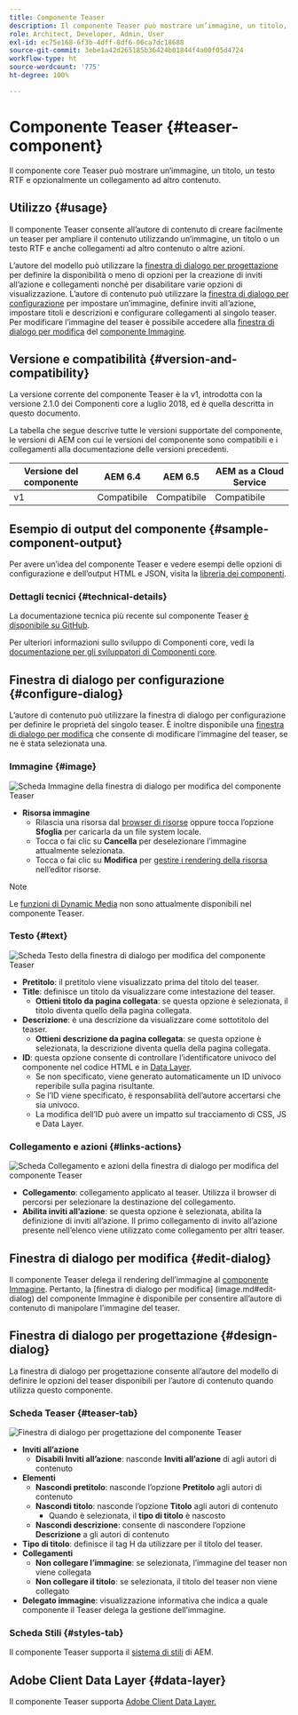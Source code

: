 ```yaml
---
title: Componente Teaser
description: Il componente Teaser può mostrare un’immagine, un titolo, un testo RTF e opzionalmente un collegamento ad altro contenuto.
role: Architect, Developer, Admin, User
exl-id: ec75e168-6f3b-4dff-8df6-06ca7dc18688
source-git-commit: 3ebe1a42d265185b36424b01844f4a00f05d4724
workflow-type: ht
source-wordcount: '775'
ht-degree: 100%

---
```


# Componente Teaser {#teaser-component}

Il componente core Teaser può mostrare un’immagine, un titolo, un testo RTF e opzionalmente un collegamento ad altro contenuto.

## Utilizzo {#usage}

Il componente Teaser consente all’autore di contenuto di creare facilmente un teaser per ampliare il contenuto utilizzando un’immagine, un titolo o un testo RTF e anche collegamenti ad altro contenuto o altre azioni.

L’autore del modello può utilizzare la [finestra di dialogo per progettazione](#design-dialog) per definire la disponibilità o meno di opzioni per la creazione di inviti all’azione e collegamenti nonché per disabilitare varie opzioni di visualizzazione. L’autore di contenuto può utilizzare la [finestra di dialogo per configurazione](#configure-dialog) per impostare un’immagine, definire inviti all’azione, impostare titoli e descrizioni e configurare collegamenti al singolo teaser. Per modificare l’immagine del teaser è possibile accedere alla [finestra di dialogo per modifica](image.md#edit-dialog) del [componente Immagine](image.md).

## Versione e compatibilità {#version-and-compatibility}

La versione corrente del componente Teaser è la v1, introdotta con la versione 2.1.0 dei Componenti core a luglio 2018, ed è quella descritta in questo documento.

La tabella che segue descrive tutte le versioni supportate del componente, le versioni di AEM con cui le versioni del componente sono compatibili e i collegamenti alla documentazione delle versioni precedenti.

| Versione del componente | AEM 6.4 | AEM 6.5 | AEM as a Cloud Service |
|---|---|---|---|
| v1 | Compatibile | Compatibile | Compatibile |

## Esempio di output del componente {#sample-component-output}

Per avere un’idea del componente Teaser e vedere esempi delle opzioni di configurazione e dell’output HTML e JSON, visita la [libreria dei componenti](https://adobe.com/go/aem_cmp_library_teaser_it).

### Dettagli tecnici {#technical-details}

La documentazione tecnica più recente sul componente Teaser [è disponibile su GitHub](https://adobe.com/go/aem_cmp_tech_teaser_v1_it).

Per ulteriori informazioni sullo sviluppo di Componenti core, vedi la [documentazione per gli sviluppatori di Componenti core](/help/developing/overview.md).

## Finestra di dialogo per configurazione {#configure-dialog}

L’autore di contenuto può utilizzare la finestra di dialogo per configurazione per definire le proprietà del singolo teaser. È inoltre disponibile una [finestra di dialogo per modifica](#edit-dialog) che consente di modificare l’immagine del teaser, se ne è stata selezionata una.

### Immagine {#image}

![Scheda Immagine della finestra di dialogo per modifica del componente Teaser](/help/assets/teaser-edit-image.png)

* **Risorsa immagine**
   * Rilascia una risorsa dal [browser di risorse](https://docs.adobe.com/content/help/it-IT/experience-manager-cloud-service/sites/authoring/fundamentals/environment-tools.html) oppure tocca l’opzione **Sfoglia** per caricarla da un file system locale.
   * Tocca o fai clic su **Cancella** per deselezionare l’immagine attualmente selezionata.
   * Tocca o fai clic su **Modifica** per [gestire i rendering della risorsa](https://docs.adobe.com/content/help/it-IT/experience-manager-cloud-service/assets/manage/manage-digital-assets.html) nell’editor risorse.

>[!NOTE]
>
>Le [funzioni di Dynamic Media](image.md#dynamic-media) non sono attualmente disponibili nel componente Teaser.

### Testo {#text}

![Scheda Testo della finestra di dialogo per modifica del componente Teaser](/help/assets/teaser-edit-text.png)

* **Pretitolo**: il pretitolo viene visualizzato prima del titolo del teaser.
* **Title**: definisce un titolo da visualizzare come intestazione del teaser.
   * **Ottieni titolo da pagina collegata**: se questa opzione è selezionata, il titolo diventa quello della pagina collegata.
* **Descrizione**: è una descrizione da visualizzare come sottotitolo del teaser.
   * **Ottieni descrizione da pagina collegata**: se questa opzione è selezionata, la descrizione diventa quella della pagina collegata.
* **ID**: questa opzione consente di controllare l’identificatore univoco del componente nel codice HTML e in [Data Layer](/help/developing/data-layer/overview.md).
   * Se non specificato, viene generato automaticamente un ID univoco reperibile sulla pagina risultante.
   * Se l’ID viene specificato, è responsabilità dell’autore accertarsi che sia univoco.
   * La modifica dell’ID può avere un impatto sul tracciamento di CSS, JS e Data Layer.

### Collegamento e azioni {#links-actions}

![Scheda Collegamento e azioni della finestra di dialogo per modifica del componente Teaser](/help/assets/teaser-edit-link.png)

* **Collegamento**: collegamento applicato al teaser. Utilizza il browser di percorsi per selezionare la destinazione del collegamento.
* **Abilita inviti all’azione**: se questa opzione è selezionata, abilita la definizione di inviti all’azione. Il primo collegamento di invito all’azione presente nell’elenco viene utilizzato come collegamento per altri teaser.

## Finestra di dialogo per modifica {#edit-dialog}

Il componente Teaser delega il rendering dell’immagine al [componente Immagine](image.md). Pertanto, la [finestra di dialogo per modifica] (image.md#edit-dialog) del componente Immagine è disponibile per consentire all’autore di contenuto di manipolare l’immagine del teaser.

## Finestra di dialogo per progettazione {#design-dialog}

La finestra di dialogo per progettazione consente all’autore del modello di definire le opzioni del teaser disponibili per l’autore di contenuto quando utilizza questo componente.

### Scheda Teaser {#teaser-tab}

![Finestra di dialogo per progettazione del componente Teaser](/help/assets/teaser-design.png)

* **Inviti all’azione**
   * **Disabili Inviti all’azione**: nasconde **Inviti all’azione** di agli autori di contenuto
* **Elementi**
   * **Nascondi pretitolo**: nasconde l’opzione **Pretitolo** agli autori di contenuto
   * **Nascondi titolo**: nasconde l’opzione **Titolo** agli autori di contenuto
      * Quando è selezionata, il **tipo di titolo** è nascosto
   * **Nascondi descrizione**: consente di nascondere l’opzione **Descrizione** a gli autori di contenuto
* **Tipo di titolo**: definisce il tag H da utilizzare per il titolo del teaser.
* **Collegamenti**
   * **Non collegare l’immagine**: se selezionata, l’immagine del teaser non viene collegata
   * **Non collegare il titolo**: se selezionata, il titolo del teaser non viene collegato
* **Delegato immagine**: visualizzazione informativa che indica a quale componente il Teaser delega la gestione dell’immagine.

### Scheda Stili {#styles-tab}

Il componente Teaser supporta il [sistema di stili](/help/get-started/authoring.md#component-styling) di AEM.

## Adobe Client Data Layer {#data-layer}

Il componente Teaser supporta [Adobe Client Data Layer.](/help/developing/data-layer/overview.md)
